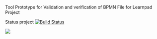 Tool Prototype for Validation and verification of BPMN File for Learnpad Project



Status project [![Build Status](https://travis-ci.org/ISTI-FMT-LearnPAd/bpmnVerify.svg?branch=master)](https://travis-ci.org/ISTI-FMT-LearnPAd/bpmnVerify)







[![](http://upload.wikimedia.org/wikipedia/commons/thumb/9/93/GPLv3_Logo.svg/200px-GPLv3_Logo.svg.png)](http://www.gnu.org/copyleft/gpl.html)